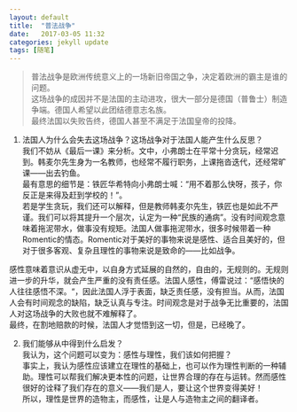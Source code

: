 ```yaml
---
layout: default
title:  "普法战争"
date:   2017-03-05 11:32
categories: jekyll update
tags: [随笔]
---
```

> 普法战争是欧洲传统意义上的一场新旧帝国之争，决定着欧洲的霸主是谁的问题。  
这场战争的成因并不是法国的主动进攻，很大一部分是德国（普鲁士）制造争端。德国人希望以此团结德意志名族。  
最终法国以失败告终，德国人甚至不满足于法国皇帝的投降。  



1. 法国人为什么会失去这场战争？这场战争对于法国人能产生什么反思？  
我们不妨从《最后一课》来分析。文中，小弗朗士在平常十分贪玩，经常迟到。韩麦尔先生身为一名教师，也经常不履行职务，上课拖沓迭代，还经常旷课——出去钓鱼。  
最有意思的细节是：铁匠华希特向小弗朗士喊：“用不着那么快呀，孩子，你反正是来得及赶到学校的！”。  
若是学生贪玩，我们还可以解释，但是教师韩麦尔先生，铁匠也是如此不严谨。我们可以将其提升一个层次，认定为一种“民族的通病”。没有时间观念意味着拖泥带水，做事没有规矩。法国人做事拖泥带水，很多时候带着一种Romentic的情态。Romentic对于美好的事物来说是感性、适合且美好的，但对于很多客观、复杂且理性的事物来说是致命的——比如战争。  

感性意味着意识从虚无中，以自身方式延展的自然的，自由的，无规则的。无规则进一步的升华，就会产生严重的没有责任感。法国人感性，傅雷说过：“感悟快的人往往感悟不深。“，因此法国人浮于表面，缺乏责任感，没有担当。从而，法国人会有时间观念的缺陷，缺乏认真与专注。时间观念是对于战争无比重要的，法国人对这场战争的大败也就不难解释了。  
最终，在割地赔款的时候，法国人才觉悟到这一切，但是，已经晚了。  


2. 我们能够从中得到什么启发？  
我认为，这个问题可以变为：感性与理性，我们该如何把握？  
事实上，我认为感性应该建立在理性的基础上，也可以作为理性判断的一种辅助。理性可以帮我们解决更本性的问题，让世界合理的存在与运转。然而感性很好的诠释了我们存在的意义——我们是人，要让这个世界变得美好！  
所以，理性是世界的造物主，而感性，让是人与造物主之间的翻译者。  
